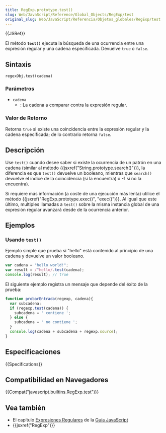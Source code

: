 ```yaml
---
title: RegExp.prototype.test()
slug: Web/JavaScript/Reference/Global_Objects/RegExp/test
original_slug: Web/JavaScript/Referencia/Objetos_globales/RegExp/test
---
```


{{JSRef}}

El método **`test()`** ejecuta la búsqueda de una ocurrencia entre una expresión regular y una cadena especificada. Devuelve `true` o `false`.

## Sintaxis

```
regexObj.test(cadena)
```

### Parámetros

- `cadena`
  - : La cadena a comparar contra la expresión regular.

### Valor de Retorno

Retorna `true` si existe una coincidencia entre la expresión regular y la cadena especificada; de lo contrario retorna `false`.

## Descripción

Use `test()` cuando desee saber si existe la ocurrencia de un patrón en una cadena (similar al método {{jsxref("String.prototype.search()")}}, la diferencia es que `test()` devuelve un booleano, mientras que `search()` devuelve el índice de la coincidencia (si la encuentra) o -1 si no la encuentra).

Si requiere más información (a coste de una ejecución más lenta) utilice el método {{jsxref("RegExp.prototype.exec()", "exec()")}}. Al igual que este último, multiples llamadas a `test()` sobre la misma instancia global de una expresión regular avanzará desde de la ocurrencia anterior.

## Ejemplos

### Usando `test()`

Ejemplo simple que prueba si "hello" está contenido al principio de una cadena y devuelve un valor booleano.

```js
var cadena = "hello world!";
var result = /^hello/.test(cadena);
console.log(result); // true
```

El siguiente ejemplo registra un mensaje que depende del éxito de la prueba:

```js
function probarEntrada(regexp, cadena){
  var subcadena;
  if (regexp.test(cadena)) {
    subcadena = ' contiene ';
  } else {
    subcadena = ' no contiene ';
  }
  console.log(cadena + subcadena + regexp.source);
}
```

## Especificaciones

{{Specifications}}

## Compatibilidad en Navegadores

{{Compat("javascript.builtins.RegExp.test")}}

## Vea también

- El capítulo [Expresiones Regulares](/es/docs/Web/JavaScript/Guide/Regular_Expressions) de la [Guía JavaScript](/es/docs/Web/JavaScript/Guide)
- {{jsxref("RegExp")}}

